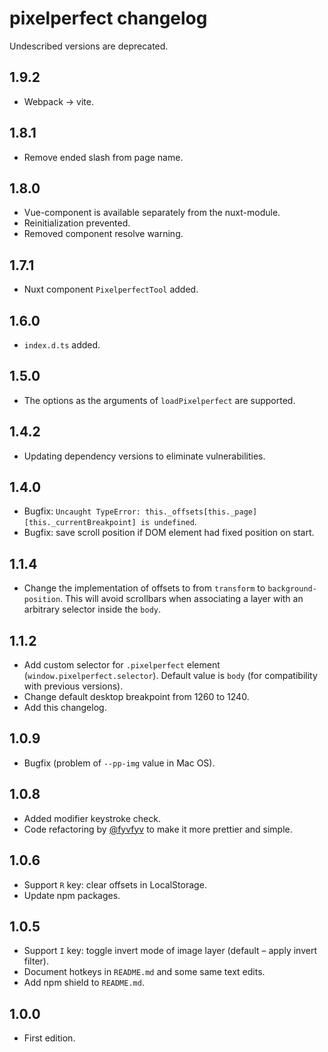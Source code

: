# pixelperfect changelog

Undescribed versions are deprecated.

## 1.9.2

- Webpack -> vite.

## 1.8.1

- Remove ended slash from page name.

## 1.8.0

- Vue-component is available separately from the nuxt-module.
- Reinitialization prevented.
- Removed сomponent resolve warning.

## 1.7.1

- Nuxt component `PixelperfectTool` added.

## 1.6.0

- `index.d.ts` added.

## 1.5.0

- The options as the arguments of `loadPixelperfect` are supported.

## 1.4.2

- Updating dependency versions to eliminate vulnerabilities.

## 1.4.0

- Bugfix: `Uncaught TypeError: this._offsets[this._page][this._currentBreakpoint] is undefined`.
- Bugfix: save scroll position if DOM element had fixed position on start.

## 1.1.4

- Change the implementation of offsets to from `transform` to `background-position`. This will avoid scrollbars when associating a layer with an arbitrary selector inside the `body`.

## 1.1.2

- Add custom selector for `.pixelperfect` element (`window.pixelperfect.selector`). Default value is `body` (for compatibility with previous versions).
- Change default desktop breakpoint from 1260 to 1240.
- Add this changelog.

## 1.0.9

- Bugfix (problem of `--pp-img` value in Mac OS).

## 1.0.8

- Added modifier keystroke check.
- Code refactoring by [@fyvfyv](https://github.com/fyvfyv) to make it more prettier and simple.

## 1.0.6

- Support `R` key: clear offsets in LocalStorage.
- Update npm packages.

## 1.0.5

- Support `I` key: toggle invert mode of image layer (default – apply invert filter).
- Document hotkeys in `README.md` and some same text edits.
- Add npm shield to `README.md`.

## 1.0.0

- First edition.
